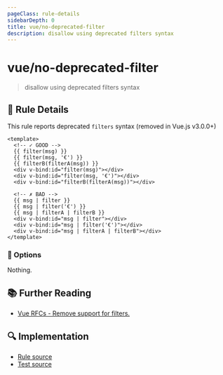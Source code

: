 ```yaml
---
pageClass: rule-details
sidebarDepth: 0
title: vue/no-deprecated-filter
description: disallow using deprecated filters syntax
---
```

# vue/no-deprecated-filter
> disallow using deprecated filters syntax


## :book: Rule Details

This rule reports deprecated `filters` syntax (removed in Vue.js v3.0.0+)

<eslint-code-block :rules="{'vue/no-deprecated-filter': ['error']}">

```vue
<template>
  <!-- ✓ GOOD -->
  {{ filter(msg) }}
  {{ filter(msg, '€') }}
  {{ filterB(filterA(msg)) }}
  <div v-bind:id="filter(msg)"></div>
  <div v-bind:id="filter(msg, '€')"></div>
  <div v-bind:id="filterB(filterA(msg))"></div>

  <!-- ✗ BAD -->
  {{ msg | filter }}
  {{ msg | filter('€') }}
  {{ msg | filterA | filterB }}
  <div v-bind:id="msg | filter"></div>
  <div v-bind:id="msg | filter('€')"></div>
  <div v-bind:id="msg | filterA | filterB"></div>
</template>
```

</eslint-code-block>

### :wrench: Options

Nothing.

## :books: Further Reading

- [Vue RFCs - Remove support for filters.](https://github.com/vuejs/rfcs/blob/master/active-rfcs/0015-remove-filters.md)

## :mag: Implementation

- [Rule source](https://github.com/vuejs/eslint-plugin-vue/blob/master/lib/rules/no-deprecated-filter.js)
- [Test source](https://github.com/vuejs/eslint-plugin-vue/blob/master/tests/lib/rules/no-deprecated-filter.js)
